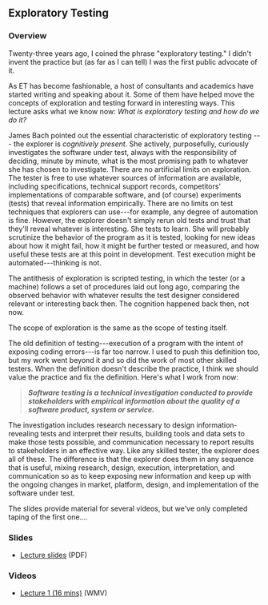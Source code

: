 Exploratory Testing
-------------------

### Overview

Twenty-three years ago, I coined the phrase "exploratory testing." I didn't invent the practice but (as far as I can tell) I was the first public advocate of it.

As ET has become fashionable, a host of consultants and academics have started writing and speaking about it. Some of them have helped move the concepts of exploration and testing forward in interesting ways. This lecture asks what we know now: *What is exploratory testing and how do we do it?*

James Bach pointed out the essential characteristic of exploratory testing --- the explorer is *cognitively present*. She actively, purposefully, curiously investigates the software under test, always with the responsibility of deciding, minute by minute, what is the most promising path to whatever she has chosen to investigate. There are no artificial limits on exploration. The tester is free to use whatever sources of information are available, including specifications, technical support records, competitors' implementations of comparable software, and (of course) experiments (tests) that reveal information empirically. There are no limits on test techniques that explorers can use---for example, any degree of automation is fine. However, the explorer doesn't simply rerun old tests and trust that they'll reveal whatever is interesting. She tests to learn. She will probably scrutinize the behavior of the program as it is tested, looking for new ideas about how it might fail, how it might be further tested or measured, and how useful these tests are at this point in development. Test execution might be automated---thinking is not.

The antithesis of exploration is scripted testing, in which the tester (or a machine) follows a set of procedures laid out long ago, comparing the observed behavior with whatever results the test designer considered relevant or interesting back then. The cognition happened back then, not now.

The scope of exploration is the same as the scope of testing itself.

The old definition of testing---execution of a program with the intent of exposing coding errors---is far too narrow. I used to push this definition too, but my work went beyond it and so did the work of most other skilled testers. When the definition doesn't describe the practice, I think we should value the practice and fix the definition. Here's what I work from now:

> ***Software testing is a technical investigation conducted to provide stakeholders with empirical information about the quality of a software product, system or service.***

The investigation includes research necessary to design information-revealing tests and interpret their results, building tools and data sets to make those tests possible, and communication necessary to report results to stakeholders in an effective way. Like any skilled tester, the explorer does all of these. The difference is that the explorer does them in any sequence that is useful, mixing research, design, execution, interpretation, and communication so as to keep exposing new information and keep up with the ongoing changes in market, platform, design, and implementation of the software under test.

The slides provide material for several videos, but we've only completed taping of the first one....

### Slides

-   [Lecture slides](https://web.archive.org/web/20220317112933/http://testingeducation.org/BBST/exploratory/BBSTExploring.pdf) (PDF)

### Videos

-   [Lecture 1 (16 mins)](https://web.archive.org/web/20220317112933/http://testingeducation.org/BBST/exploratory/BBSTExploring1.wmv) (WMV)
